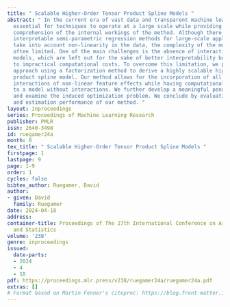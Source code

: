 ```yaml
---
title: " Scalable Higher-Order Tensor Product Spline Models "
abstract: " In the current era of vast data and transparent machine learning, it is
  essential for techniques to operate at a large scale while providing a clear mathematical
  comprehension of the internal workings of the method. Although there already exist
  interpretable semi-parametric regression methods for large-scale applications that
  take into account non-linearity in the data, the complexity of the models is still
  often limited. One of the main challenges is the absence of interactions in these
  models, which are left out for the sake of better interpretability but also due
  to impractical computational costs. To overcome this limitation, we propose a new
  approach using a factorization method to derive a highly scalable higher-order tensor
  product spline model. Our method allows for the incorporation of all (higher-order)
  interactions of non-linear feature effects while having computational costs proportional
  to a model without interactions. We further develop a meaningful penalization scheme
  and examine the induced optimization problem. We conclude by evaluating the predictive
  and estimation performance of our method. "
layout: inproceedings
series: Proceedings of Machine Learning Research
publisher: PMLR
issn: 2640-3498
id: ruegamer24a
month: 0
tex_title: " Scalable Higher-Order Tensor Product Spline Models "
firstpage: 1
lastpage: 9
page: 1-9
order: 1
cycles: false
bibtex_author: Ruegamer, David
author:
- given: David
  family: Ruegamer
date: 2024-04-18
address:
container-title: Proceedings of The 27th International Conference on Artificial Intelligence
  and Statistics
volume: '238'
genre: inproceedings
issued:
  date-parts:
  - 2024
  - 4
  - 18
pdf: https://proceedings.mlr.press/v238/ruegamer24a/ruegamer24a.pdf
extras: []
# Format based on Martin Fenner's citeproc: https://blog.front-matter.io/posts/citeproc-yaml-for-bibliographies/
---
```

